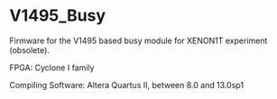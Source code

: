 # V1495_Busy

Firmware for the V1495 based busy module for XENON1T experiment (obsolete). 
 
FPGA: Cyclone I family

Compiling Software: Altera Quartus II, between 8.0 and 13.0sp1
